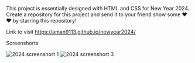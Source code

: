 This project is essentially designed with HTML and CSS for New Year 2024. Create a repository for this project and send it to your friend
show some ❤❤ by starring this repository!

Link to visit https://aman9113.github.io/newyear2024/

Screenshorts 

![2024 screenshort 1](https://github.com/aman9113/newyear2024/assets/92121302/15d4f44d-645c-4422-bd6d-f0f0bfecb218)
![2024 screenshort 3](https://github.com/aman9113/newyear2024/assets/92121302/bcd263a6-e2e8-4ecd-b073-c47cdd27485d)
